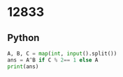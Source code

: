 # 12833

## Python

```python
A, B, C = map(int, input().split())
ans = A^B if C % 2== 1 else A
print(ans)
```

